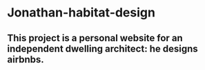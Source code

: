 # Jonathan-habitat-design
## This project is a personal website for an independent dwelling architect:  he designs airbnbs.  
